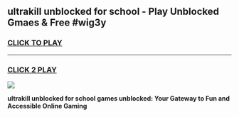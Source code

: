 
## ultrakill unblocked for school - Play Unblocked Gmaes & Free #wig3y
<h3>
<a href="https://news.freeplayer.one?title=ultrakill_unblocked_for_school&ref=26F">CLICK TO PLAY</a></h3>
<hr>

<h3>
<a href="https://news.freeplayer.one?title=ultrakill_unblocked_for_school&ref=26F">CLICK 2 PLAY</a>
  
</h3>

<a href="https://news.freeplayer.one?title=ultrakill_unblocked_for_school&ref=26F/"><img src="https://clearcache.store/games.png"></a>


**ultrakill unblocked for school games unblocked: Your Gateway to Fun and Accessible Online Gaming**
